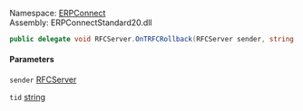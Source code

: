 Namespace: [ERPConnect](../)\
Assembly: ERPConnectStandard20.dll

```csharp
public delegate void RFCServer.OnTRFCRollback(RFCServer sender, string tid)

```

#### Parameters

`sender` [RFCServer](../ERPConnect.RFCServer/)

`tid` [string](https://learn.microsoft.com/dotnet/api/system.string)
